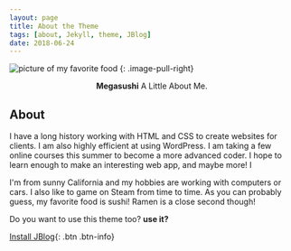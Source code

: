 ```yaml
---
layout: page
title: About the Theme
tags: [about, Jekyll, theme, JBlog]
date: 2018-06-24
---
```


![picture of my favorite food](sushi.jpg)
{: .image-pull-right}

<center><b>Megasushi</b> A Little About Me.</center>

## About

I have a long history working with HTML and CSS to create websites for clients. I am also highly efficient at using WordPress. I am taking a few online courses this summer to become a more advanced coder. I hope to learn enough to make an interesting web app, and maybe more! I 

I'm from sunny California and my hobbies are working with computers or cars. I also like to game on Steam from time to time. As you can probably guess, my favorite food is sushi! Ramen is a close second though! 



Do you want to use this theme too?  **use it?**      

[Install JBlog](https://github.com/alperenbozkurt/JBlog){: .btn .btn-info}
